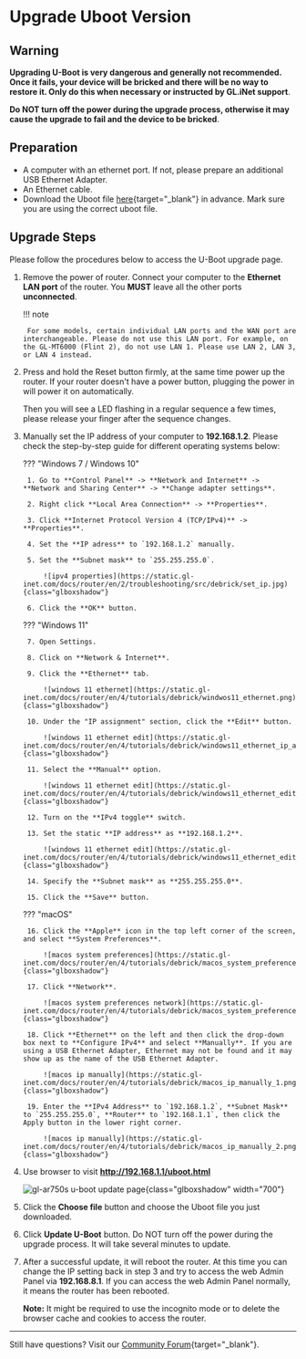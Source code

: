 # Upgrade Uboot Version

## Warning

**Upgrading U-Boot is very dangerous and generally not recommended. Once it fails, your device will be bricked and there will be no way to restore it. Only do this when necessary or instructed by GL.iNet support**.

**Do NOT turn off the power during the upgrade process, otherwise it may cause the upgrade to fail and the device to be bricked**.

## Preparation

- A computer with an ethernet port. If not, please prepare an additional USB Ethernet Adapter.
- An Ethernet cable.
- Download the Uboot file [here](https://github.com/gl-inet/uboot-for-qca95xx/tree/master/bin){target="_blank"} in advance. Mark sure you are using the correct uboot file.

## Upgrade Steps

Please follow the procedures below to access the U-Boot upgrade page.

1. Remove the power of router. Connect your computer to the **Ethernet LAN port** of the router. You **MUST** leave all the other ports **unconnected**.

    !!! note

        For some models, certain individual LAN ports and the WAN port are interchangeable. Please do not use this LAN port. For example, on the GL-MT6000 (Flint 2), do not use LAN 1. Please use LAN 2, LAN 3, or LAN 4 instead.

2. Press and hold the Reset button firmly, at the same time power up the router. If your router doesn't have a power button, plugging the power in will power it on automatically.

    Then you will see a LED flashing in a regular sequence a few times, please release your finger after the sequence changes.
    
3. Manually set the IP address of your computer to **192.168.1.2**. Please check the step-by-step guide for different operating systems below:

    ??? "Windows 7 / Windows 10"

        1. Go to **Control Panel** -> **Network and Internet** -> **Network and Sharing Center** -> **Change adapter settings**.

        2. Right click **Local Area Connection** -> **Properties**.

        3. Click **Internet Protocol Version 4 (TCP/IPv4)** -> **Properties**.

        4. Set the **IP adress** to `192.168.1.2` manually.

        5. Set the **Subnet mask** to `255.255.255.0`.

            ![ipv4 properties](https://static.gl-inet.com/docs/router/en/2/troubleshooting/src/debrick/set_ip.jpg){class="glboxshadow"}

        6. Click the **OK** button.

    ??? "Windows 11"

        7. Open Settings.

        8. Click on **Network & Internet**.

        9. Click the **Ethernet** tab.

            ![windows 11 ethernet](https://static.gl-inet.com/docs/router/en/4/tutorials/debrick/windwos11_ethernet.png){class="glboxshadow"}

        10. Under the "IP assignment" section, click the **Edit** button.

            ![windows 11 ethernet edit](https://static.gl-inet.com/docs/router/en/4/tutorials/debrick/windows11_ethernet_ip_assignment_edit.png){class="glboxshadow"}

        11. Select the **Manual** option.

            ![windows 11 ethernet edit](https://static.gl-inet.com/docs/router/en/4/tutorials/debrick/windows11_ethernet_edit_ip_settings.png){class="glboxshadow"}

        12. Turn on the **IPv4 toggle** switch.

        13. Set the static **IP address** as **192.168.1.2**.

            ![windows 11 ethernet edit](https://static.gl-inet.com/docs/router/en/4/tutorials/debrick/windows11_ethernet_edit_ip_settings_2.png){class="glboxshadow"}

        14. Specify the **Subnet mask** as **255.255.255.0**.

        15. Click the **Save** button.

    ??? "macOS"

        16. Click the **Apple** icon in the top left corner of the screen, and select **System Preferences**.

            ![macos system preferences](https://static.gl-inet.com/docs/router/en/4/tutorials/debrick/macos_system_preferences.png){class="glboxshadow"}

        17. Click **Network**.

            ![macos system preferences network](https://static.gl-inet.com/docs/router/en/4/tutorials/debrick/macos_system_preferences_network.png){class="glboxshadow"}

        18. Click **Ethernet** on the left and then click the drop-down box next to **Configure IPv4** and select **Manually**. If you are using a USB Ethernet Adapter, Ethernet may not be found and it may show up as the name of the USB Ethernet Adapter.

            ![macos ip manually](https://static.gl-inet.com/docs/router/en/4/tutorials/debrick/macos_ip_manually_1.png){class="glboxshadow"}

        19. Enter the **IPv4 Address** to `192.168.1.2`, **Subnet Mask** to `255.255.255.0`, **Router** to `192.168.1.1`, then click the Apply button in the lower right corner.

            ![macos ip manually](https://static.gl-inet.com/docs/router/en/4/tutorials/debrick/macos_ip_manually_2.png){class="glboxshadow"}

4. Use browser to visit **http://192.168.1.1/uboot.html**

    ![gl-ar750s u-boot update page](https://static.gl-inet.com/docs/router/en/4/tutorials/debrick/u-boot_update.png){class="glboxshadow" width="700"}

5. Click the **Choose file** button and choose the Uboot file you just downloaded.

6. Click **Update U-Boot** button. Do NOT turn off the power during the upgrade process. It will take several minutes to update. 

7. After a successful update, it will reboot the router. At this time you can change the IP setting back in step 3 and try to access the web Admin Panel via **192.168.8.1**. If you can access the web Admin Panel normally, it means the router has been rebooted.

    **Note:** It might be required to use the incognito mode or to delete the browser cache and cookies to access the router.

---

Still have questions? Visit our [Community Forum](https://forum.gl-inet.com){target="_blank"}.
